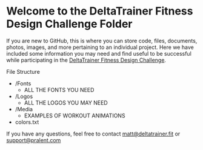 # Welcome to the DeltaTrainer Fitness Design Challenge Folder

If you are new to GitHub, this is where you can store code, files, documents, photos, images, and more pertaining to an individual project. Here we have included some information you may need and find useful to be successful while participating in the [DeltaTrainer Fitness Design Challenge](https://www.pralent.com/challenges/deltatrainer-fitness-app-design-challenge).

File Structure

- /Fonts
  - ALL THE FONTS YOU NEED
- /Logos
  - ALL THE LOGOS YOU MAY NEED
- /Media
  - EXAMPLES OF WORKOUT ANIMATIONS
- colors.txt

If you have any questions, feel free to contact matt@deltatrainer.fit or support@pralent.com
